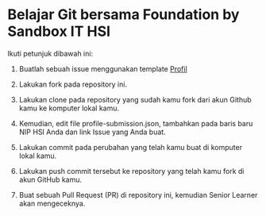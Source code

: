 # Belajar Git bersama Foundation by Sandbox IT HSI

Ikuti petunjuk dibawah ini:

1. Buatlah sebuah issue menggunakan template [Profil](https://github.com/hsiabdullahroy/foundation-git/issues/new?template=profil-github-santri-foundation.md)

2. Lakukan fork pada repository ini.

3. Lakukan clone pada repository yang sudah kamu fork dari akun Github kamu ke komputer lokal kamu.

4. Kemudian, edit file profile-submission.json, tambahkan pada baris baru NIP HSI Anda dan link Issue yang Anda buat.

5. Lakukan commit pada perubahan yang telah kamu buat di komputer lokal kamu.

6. Lakukan push commit tersebut ke repository yang telah kamu fork di akun GitHub kamu.

7. Buat sebuah Pull Request (PR) di repository ini, kemudian Senior Learner akan mengeceknya.


